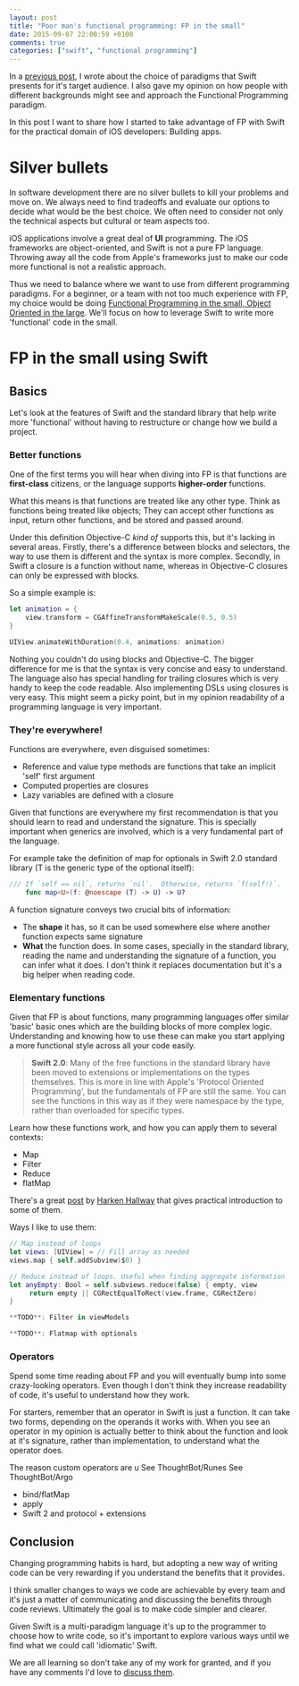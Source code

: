 ```yaml
---
layout: post
title: "Poor man's functional programming: FP in the small"
date: 2015-09-07 22:00:59 +0100
comments: true
categories: ["swift", "functional programming"]
---
```


In a [previous post][part1], I wrote about the choice of paradigms that Swift presents for it's target audience. I also gave my opinion on how people with different backgrounds might see and approach the Functional Programming paradigm.

In this post I want to share how I started to take advantage of FP with Swift for the practical domain of iOS developers: Building apps.

<!-- more -->

# Silver bullets

In software development there are no silver bullets to kill your problems and move on. We always need to find tradeoffs and evaluate our options to decide what would be the best choice. We often need to consider not only the technical aspects but cultural or team aspects too.

iOS applications involve a great deal of **UI** programming. The iOS frameworks are object-oriented, and Swift is not a pure FP language. Throwing away all the code from Apple's frameworks just to make our code more functional is not a realistic approach.

Thus we need to balance where we want to use from different programming paradigms. For a beginner, or a team with not too much experience with FP, my choice would be doing [Functional Programming in the small, Object Oriented in the large][small_large]. We'll focus on how to leverage Swift to write more 'functional' code in the small.

# FP in the small using Swift

## Basics

Let's look at the features of Swift and the standard library that help write more 'functional' without having to restructure or change how we build a project.

### Better functions

One of the first terms you will hear when diving into FP is that functions are **first-class** citizens, or the language supports **higher-order** functions. 

What this means is that functions are treated like any other type. Think as functions being treated like objects; They can accept other functions as input, return other functions, and be stored and passed around.

Under this definition Objective-C *kind of* supports this, but it's lacking in several areas. Firstly, there's a difference between blocks and selectors, the way to use them is different and the syntax is more complex. Secondly, in Swift a closure is a function without name, whereas in Objective-C closures can only be expressed with blocks.

So a simple example is:

```Swift
let animation = {
    view.transform = CGAffineTransformMakeScale(0.5, 0.5)
}

UIView.animateWithDuration(0.4, animations: animation)
```

Nothing you couldn't do using blocks and Objective-C. The bigger difference for me is that the syntax is very concise and easy to understand. The language also has special handling for trailing closures which is very handy to keep the code readable. Also implementing DSLs using closures is very easy. This might seem a picky point, but in my opinion readability of a programming language is very important.

### They're everywhere!

Functions are everywhere, even disguised sometimes:

- Reference and value type methods are functions that take an implicit 'self' first argument
- Computed properties are closures
- Lazy variables are defined with a closure

Given that functions are everywhere my first recommendation is that you should learn to read and understand the signature. This is specially important when generics are involved, which is a very fundamental part of the language. 

For example take the definition of map for optionals in Swift 2.0 standard library (T is the generic type of the optional itself):

```swift
/// If `self == nil`, returns `nil`.  Otherwise, returns `f(self!)`.
    func map<U>(f: @noescape (T) -> U) -> U?
```

A function signature conveys two crucial bits of information:

- The **shape** it has, so it can be used somewhere else where another function expects same signature
- **What** the function does. In some cases, specially in the standard library, reading the name and understanding the signature of a function, you can infer what it does. I don't think it replaces documentation but it's a big helper when reading code.


### Elementary functions

Given that FP is about functions, many programming languages offer similar 'basic' basic ones which are the building blocks of more complex logic. Understanding and knowing how to use these can make you start applying a more functional style across all your code easily.

> **Swift 2.0**: Many of the free functions in the standard library have been moved to extensions or implementations on the types themselves. This is more in line with Apple's 'Protocol Oriented Programming', but the fundamentals of FP are still the same. You can see the functions in this way as if they were namespace by the type, rather than overloaded for specific types.

Learn how these functions work, and how you can apply them to several contexts:

- Map
- Filter
- Reduce
- flatMap

There's a great [post][fp_intro_swift] by [Harken Hallway][harken_twitter] that gives practical introduction to some of them.

Ways I like to use them:

```Swift
// Map instead of loops
let views: [UIView] = // Fill array as needed
views.map { self.addSubview($0) }
```

```Swift
// Reduce instead of loops. Useful when finding aggregate information
let anyEmpty: Bool = self.subviews.reduce(false) { empty, view
     return empty || CGRectEqualToRect(view.frame, CGRectZero)
}
```

```Swift
**TODO**: Filter in viewModels
```

```Swift
**TODO**: Flatmap with optionals
```

### Operators

Spend some time reading about FP and you will eventually bump into some crazy-looking operators. Even though I don't think they increase readability of code, it's useful to understand how they work.

For starters, remember that an operator in Swift is just a function. It can take two forms, depending on the operands it works with. When you see an operator in my opinion is actually better to think about the function and look at it's signature, rather than implementation, to understand what the operator does.

The reason custom operators are u
See ThoughtBot/Runes
See ThoughtBot/Argo

- bind/flatMap
- apply
- Swift 2 and protocol + extensions

## Conclusion

Changing programming habits is hard, but adopting a new way of writing code can be very rewarding if you understand the benefits that it provides. 

I think smaller changes to ways we code are achievable by every team and it's just a matter of communicating and discussing the benefits through code reviews. Ultimately the goal is to make code simpler and clearer.

Given Swift is a multi-paradigm language it's up to the programmer to choose how to write code, so it's important to  explore various ways until we find what we could call 'idiomatic' Swift.

We are all learning so don't take any of my work for granted, and if you have any comments I'd love to [discuss them][twitter].

[part1]: {{site.url}}/blog/2015/08/31/poor-mans-functional-programming/
[small_large]: http://www.johndcook.com/blog/2009/03/23/functional-in-the-small-oo-in-the-large/
[fp_intro_swift]: http://harlankellaway.com/blog/2015/08/10/swift-functional-programming-intro/
[harken_twitter]: TODO
[twitter]: https://twitter.com/miguelquinon